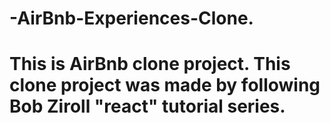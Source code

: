 # -AirBnb-Experiences-Clone.

# This is AirBnb clone project. This clone project was made by following Bob Ziroll "react" tutorial series.
